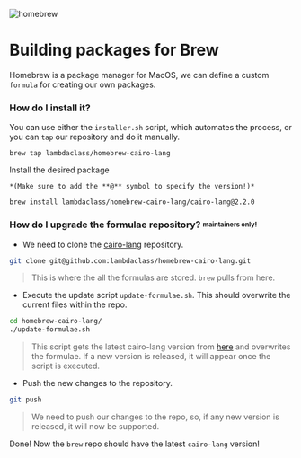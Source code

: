 ![homebrew](https://github.com/lambdaclass/cairo-by-example/assets/53660242/2ae5a316-d75d-4f3e-8f00-ca0fd24787b1)
# Building packages for Brew

Homebrew is a package manager for MacOS, we can define a custom `formula` for creating our own packages.

### How do I install it?
You can use either the `installer.sh` script, which automates the process, or you can `tap` our repository and do it manually.
```
brew tap lambdaclass/homebrew-cairo-lang
```
Install the desired package

    *(Make sure to add the **@** symbol to specify the version!)*
```
brew install lambdaclass/homebrew-cairo-lang/cairo-lang@2.2.0
```

### How do I upgrade the formulae repository? <sup><sub>maintainers only!</sub></sup>
* We need to clone the [cairo-lang](https://github.com/lambdaclass/homebrew-cairo-lang) repository.
```bash
git clone git@github.com:lambdaclass/homebrew-cairo-lang.git
```
> This is where the all the formulas are stored. `brew` pulls from here.
* Execute the update script `update-formulae.sh`. This should overwrite the current files within the repo.
```bash
cd homebrew-cairo-lang/
./update-formulae.sh
```
> This script gets the latest cairo-lang version from [here](https://github.com/starkware-libs/cairo/) and overwrites the formulae. If a new version is released, it will appear once the script is executed.
* Push the new changes to the repository.
```bash
git push
```
> We need to push our changes to the repo, so, if any new version is released, it will now be supported.

Done! Now the `brew` repo should have the latest `cairo-lang` version!
